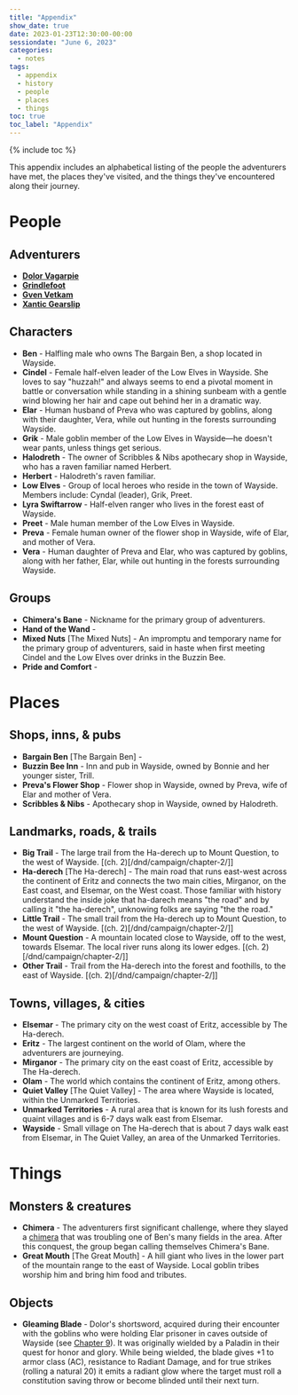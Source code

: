 ```yaml
---
title: "Appendix"
show_date: true
date: 2023-01-23T12:30:00-00:00
sessiondate: "June 6, 2023"
categories:
  - notes
tags:
  - appendix
  - history
  - people
  - places
  - things
toc: true
toc_label: "Appendix"
---
```


{% include toc %}

This appendix includes an alphabetical listing of the people the adventurers have met,
the places they've visited, and the things they've encountered along their journey.

# People

## Adventurers

*   **[Dolor Vagarpie](/dnd/adventurers/dolor-vagarpie/)**
*   **[Grindlefoot](/dnd/adventurers/grindlefoot/)**
*   **[Gven Vetkam](/dnd/adventurers/gven-vetkam/)**
*   **[Xantic Gearslip](/dnd/adventurers/xantic-gearslip/)**

## Characters

*   **Ben** - Halfling male who owns The Bargain Ben, a shop located in Wayside.
*   **Cindel** - Female half-elven leader of the Low Elves in Wayside. She loves
    to say "huzzah!" and always seems to end a pivotal moment in battle or conversation
    while standing in a shining sunbeam with a gentle wind blowing her hair and cape out
    behind her in a dramatic way.
*   **Elar** - Human husband of Preva who was captured by goblins, along with their
    daughter, Vera, while out hunting in the forests surrounding Wayside.
*   **Grik** - Male goblin member of the Low Elves in Wayside—he doesn't wear pants,
    unless things get serious.
*   **Halodreth** - The owner of Scribbles & Nibs apothecary shop in Wayside, who
    has a raven familiar named Herbert.
*   **Herbert** - Halodreth's raven familiar.
*   **Low Elves** - Group of local heroes who reside in the town of Wayside. Members
    include: Cyndal (leader), Grik, Preet.
*   **Lyra Swiftarrow** - Half-elven ranger who lives in the forest east of Wayside.
*   **Preet** - Male human member of the Low Elves in Wayside.
*   **Preva** - Female human owner of the flower shop in Wayside, wife of Elar, and
    mother of Vera.
*   **Vera** - Human daughter of Preva and Elar, who was captured by goblins, along with
    her father, Elar, while out hunting in the forests surrounding Wayside.

## Groups

*   **Chimera's Bane** - Nickname for the primary group of adventurers. 
*   **Hand of the Wand** -
*   **Mixed Nuts** [The Mixed Nuts] - An impromptu and temporary name for the primary
    group of adventurers, said in haste when first meeting Cindel and the Low Elves
    over drinks in the Buzzin Bee.
*   **Pride and Comfort** -

# Places

## Shops, inns, & pubs

*   **Bargain Ben** [The Bargain Ben] - 
*   **Buzzin Bee Inn** - Inn and pub in Wayside, owned by Bonnie and her younger
    sister, Trill.
*   **Preva's Flower Shop** - Flower shop in Wayside, owned by Preva, wife of Elar
    and mother of Vera.
*   **Scribbles & Nibs** - Apothecary shop in Wayside, owned by Halodreth.

## Landmarks, roads, & trails

*   **Big Trail** - The large trail from the Ha-derech up to Mount Question, to the west of
    Wayside. [(ch. 2)[/dnd/campaign/chapter-2/]]
*   **Ha-derech** [The Ha-derech] - The main road that runs east-west across the continent of Eritz
    and connects the two main cities, Mirganor, on the East coast, and Elsemar, on the West coast.
    Those familiar with history understand the inside joke that ha-darech means "the road" and
    by calling it "the ha-derech", unknowing folks are saying "the the road."
*   **Little Trail** -  The small trail from the Ha-derech up to Mount Question, to the west of
    Wayside. [(ch. 2)[/dnd/campaign/chapter-2/]]
*   **Mount Question** - A mountain located close to Wayside, off to the west, towards
    Elsemar. The local river runs along its lower edges. [(ch. 2)[/dnd/campaign/chapter-2/]]
*   **Other Trail** -  Trail from the Ha-derech into the forest and foothills, to the east of
    Wayside. [(ch. 2)[/dnd/campaign/chapter-2/]]

## Towns, villages, & cities

*   **Elsemar** - The primary city on the west coast of Eritz, accessible by The Ha-derech.
*   **Eritz** - The largest continent on the world of Olam, where the adventurers are journeying.
*   **Mirganor** - The primary city on the east coast of Eritz, accessible by The Ha-derech.
*   **Olam** - The world which contains the continent of Eritz, among others.
*   **Quiet Valley** [The Quiet Valley] - The area where Wayside is located, within the Unmarked Territories.
*   **Unmarked Territories** - A rural area that is known for its lush forests and quaint villages
    and is 6-7 days walk east from Elsemar.
*   **Wayside** - Small village on The Ha-derech that is about 7 days walk east from Elsemar, in
    The Quiet Valley, an area of the Unmarked Territories.

# Things

## Monsters & creatures

*   **Chimera** - The adventurers first significant challenge, where they slayed a
    [chimera](https://forgottenrealms.fandom.com/wiki/Chimera) that was troubling one
    of Ben's many fields in the area. After this conquest, the group began calling
    themselves Chimera's Bane.
*   **Great Mouth** [The Great Mouth] - A hill giant who lives in the lower part of
    the mountain range to the east of Wayside. Local goblin tribes worship him and
    bring him food and tributes.

## Objects

*   **Gleaming Blade** - Dolor's shortsword, acquired during their encounter with the goblins
    who were holding Elar prisoner in caves outside of Wayside (see [Chapter 9](/dnd/campaign/chapter-9/)).
    It was originally wielded by a Paladin in their quest for honor and glory. While being wielded,
    the blade gives +1 to armor class (AC), resistance to Radiant Damage, and for true strikes
    (rolling a natural 20) it emits a radiant glow where the target must roll a constitution saving
    throw or become blinded until their next turn.
